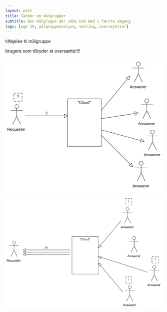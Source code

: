 ```yaml
---
layout: post
title: Tanker om målgrupper
subtitle: Den målgruppe der ikke kom med i første omgang
tags: [uge 19, målgruppeanalyse, testing, overvejelser]
---
```


tilføjelse til målgruppe

brugere som tilbyder at oversætte!!!!

![ ](/img/send.PNG)

![ ](/img/recieve.PNG)
